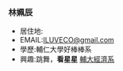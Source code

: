 ### 林姵辰

- 居住地:
- EMAIL:ILUVECO@gmail.com
- 學歷:輔仁大學好棒棒系
- 興趣:跳舞，**看星星**
[輔大經濟系](https://economics.fju.edu.tw/)
